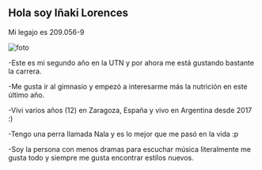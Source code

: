 ## Hola soy Iñaki Lorences
Mi legajo es 209.056-9

![foto](https://user-images.githubusercontent.com/112730631/229369662-e08bc567-7647-40fc-92bd-1d4bc02a38b3.jpg)


-Este es mi segundo año en la UTN y por ahora me está gustando bastante la carrera.

-Me gusta ir al gimnasio y empezó a interesarme más la nutrición en este último año.

-Vivi varios años (12) en Zaragoza, España y vivo en Argentina desde 2017 :)

-Tengo una perra llamada Nala y es lo mejor que me pasó en la vida :p

-Soy la persona con menos dramas para escuchar música literalmente me gusta todo y siempre me gusta encontrar estilos nuevos.
